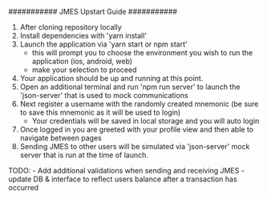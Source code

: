 
########### JMES Upstart Guide ###########

1) After cloning repository locally 
2) Install dependencies with 'yarn install'
3) Launch the application via 'yarn start or npm start'
    - this will prompt you to choose the environment you wish to run the application (ios, android, web)
    - make your selection to proceed
4) Your application should be up and running at this point.
5) Open an additional terminal and run 'npm run server' to launch the 'json-server' that is used to mock communications
5) Next register a username with the randomly created mnemonic (be sure to save this mnemonic as it will be used to login)
    - Your credentials will be saved in local storage and you will auto login
6) Once logged in you are greeted with your profile view and then able to navigate between pages
7) Sending JMES to other users will be simulated via 'json-server' mock server that is run at the time of launch.

TODO:
    - Add additional validations when sending and receiving JMES 
    - update DB & interface to reflect users balance after a transaction has occurred
